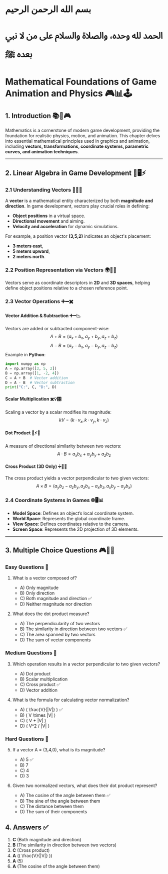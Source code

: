 # بسم الله الرحمن الرحيم
# الحمد لله وحده، والصلاة والسلام على من لا نبي بعده ﷺ

# Mathematical Foundations of Game Animation and Physics 🎮📊🕹️

## 1. Introduction 📚🔢🎮
Mathematics is a cornerstone of modern game development, providing the foundation for realistic physics, motion, and animation. This chapter delves into essential mathematical principles used in graphics and animation, including **vectors, transformations, coordinate systems, parametric curves, and animation techniques**.

---
## 2. Linear Algebra in Game Development 🧮🖥️⚡
### 2.1 Understanding Vectors 📏🔄📐
A **vector** is a mathematical entity characterized by both **magnitude and direction**. In game development, vectors play crucial roles in defining:
- **Object positions** in a virtual space.
- **Directional movement** and aiming.
- **Velocity and acceleration** for dynamic simulations.

For example, a position vector **(3,5,2)** indicates an object's placement:
- **3 meters east**, 
- **5 meters upward**, 
- **2 meters north**.

### 2.2 Position Representation via Vectors 🌍📌🎯
Vectors serve as coordinate descriptors in **2D** and **3D spaces**, helping define object positions relative to a chosen reference point.

### 2.3 Vector Operations ➕➖✖️
#### **Vector Addition & Subtraction** ➕➖📉
Vectors are added or subtracted component-wise:
$$ A + B = (a_x + b_x, a_y + b_y, a_z + b_z) $$
$$ A - B = (a_x - b_x, a_y - b_y, a_z - b_z) $$
Example in **Python**:
```python
import numpy as np
A = np.array([3, 5, 2])
B = np.array([1, -2, 4])
C = A + B  # Vector addition
D = A - B  # Vector subtraction
print("C:", C, "D:", D)
```

#### **Scalar Multiplication** ✖️💡🎛️
Scaling a vector by a scalar modifies its magnitude:
$$ kV = (k \cdot v_x, k \cdot v_y, k \cdot v_z) $$

#### **Dot Product** 🎯⚡📏
A measure of directional similarity between two vectors:
$$ A \cdot B = a_x b_x + a_y b_y + a_z b_z $$

#### **Cross Product (3D Only)** ➗📌🔀
The cross product yields a vector perpendicular to two given vectors:
$$ A \times B = (a_y b_z - a_z b_y, a_z b_x - a_x b_z, a_x b_y - a_y b_x) $$

### 2.4 Coordinate Systems in Games 🌐🖥️📊
- **Model Space**: Defines an object’s local coordinate system.
- **World Space**: Represents the global coordinate frame.
- **View Space**: Defines coordinates relative to the camera.
- **Screen Space**: Represents the 2D projection of 3D elements.

---
## 3. Multiple Choice Questions 🎮📝🧐

### Easy Questions 🎯
1. What is a vector composed of?
   - A) Only magnitude
   - B) Only direction
   - C) Both magnitude and direction ✅
   - D) Neither magnitude nor direction

2. What does the dot product measure?
   - A) The perpendicularity of two vectors
   - B) The similarity in direction between two vectors ✅
   - C) The area spanned by two vectors
   - D) The sum of vector components

### Medium Questions 🧠
3. Which operation results in a vector perpendicular to two given vectors?
   - A) Dot product
   - B) Scalar multiplication
   - C) Cross product ✅
   - D) Vector addition

4. What is the formula for calculating vector normalization?
   - A) \( \frac{V}{|V|} \) ✅
   - B) \( V \times |V| \)
   - C) \( V + |V| \)
   - D) \( V^2 / |V| \)

### Hard Questions 🚀
5. If a vector A = (3,4,0), what is its magnitude?
   - A) 5 ✅
   - B) 7
   - C) 4
   - D) 3

6. Given two normalized vectors, what does their dot product represent?
   - A) The cosine of the angle between them ✅
   - B) The sine of the angle between them
   - C) The distance between them
   - D) The sum of their components

## 4. Answers ✅

1. **C** (Both magnitude and direction)
2. **B** (The similarity in direction between two vectors)
3. **C** (Cross product)
4. **A** (\( \frac{V}{|V|} \))
5. **A** (5)
6. **A** (The cosine of the angle between them)

